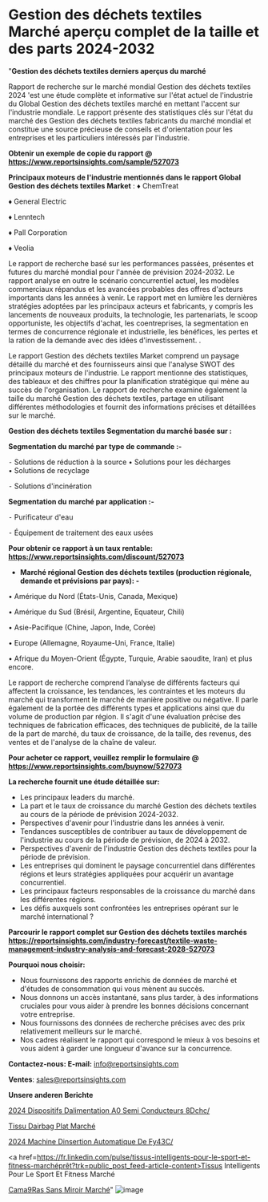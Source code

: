 # Gestion des déchets textiles Marché aperçu complet de la taille et des parts 2024-2032

"<strong>Gestion des déchets textiles derniers aperçus du marché</strong>

Rapport de recherche sur le marché mondial Gestion des déchets textiles 2024 'est une étude complète et informative sur l'état actuel de l'industrie du Global Gestion des déchets textiles marché en mettant l'accent sur l'industrie mondiale. Le rapport présente des statistiques clés sur l'état du marché des Gestion des déchets textiles fabricants du marché mondial et constitue une source précieuse de conseils et d'orientation pour les entreprises et les particuliers intéressés par l'industrie.

<strong>Obtenir un exemple de copie du rapport @ <a href=https://www.reportsinsights.com/sample/527073>https://www.reportsinsights.com/sample/527073</a></strong>

<strong>Principaux moteurs de l'industrie mentionnés dans le rapport Global Gestion des déchets textiles Market</strong> :
♦ ChemTreat

♦ General Electric

♦ Lenntech

♦ Pall Corporation

♦ Veolia

Le rapport de recherche basé sur les performances passées, présentes et futures du marché mondial pour l'année de prévision 2024-2032. Le rapport analyse en outre le scénario concurrentiel actuel, les modèles commerciaux répandus et les avancées probables des offres d'acteurs importants dans les années à venir. Le rapport met en lumière les dernières stratégies adoptées par les principaux acteurs et fabricants, y compris les lancements de nouveaux produits, la technologie, les partenariats, le scoop opportuniste, les objectifs d'achat, les coentreprises, la segmentation en termes de concurrence régionale et industrielle, les bénéfices, les pertes et la ration de la demande avec des idées d'investissement. .

Le rapport Gestion des déchets textiles Market comprend un paysage détaillé du marché et des fournisseurs ainsi que l'analyse SWOT des principaux moteurs de l'industrie. Le rapport mentionne des statistiques, des tableaux et des chiffres pour la planification stratégique qui mène au succès de l'organisation. Le rapport de recherche examine également la taille du marché Gestion des déchets textiles, partage en utilisant différentes méthodologies et fournit des informations précises et détaillées sur le marché.

<strong>Gestion des déchets textiles Segmentation du marché basée sur :</strong>

<strong>Segmentation du marché par type de commande :-</strong>

⁃ Solutions de réduction à la source
• Solutions pour les décharges
• Solutions de recyclage

⁃ Solutions d'incinération

<strong>Segmentation du marché par application :-</strong>

⁃ Purificateur d'eau

⁃ Équipement de traitement des eaux usées

<strong>Pour obtenir ce rapport à un taux rentable: <a href=https://www.reportsinsights.com/discount/527073>https://www.reportsinsights.com/discount/527073</a></strong>
<ul>
  <li><strong>Marché régional Gestion des déchets textiles (production régionale, demande et prévisions par pays): -</strong></li>
</ul>
• Amérique du Nord (États-Unis, Canada, Mexique)

• Amérique du Sud (Brésil, Argentine, Equateur, Chili)

• Asie-Pacifique (Chine, Japon, Inde, Corée)

• Europe (Allemagne, Royaume-Uni, France, Italie)

• Afrique du Moyen-Orient (Égypte, Turquie, Arabie saoudite, Iran) et plus encore.

Le rapport de recherche comprend l’analyse de différents facteurs qui affectent la croissance, les tendances, les contraintes et les moteurs du marché qui transforment le marché de manière positive ou négative. Il parle également de la portée des différents types et applications ainsi que du volume de production par région. Il s'agit d'une évaluation précise des techniques de fabrication efficaces, des techniques de publicité, de la taille de la part de marché, du taux de croissance, de la taille, des revenus, des ventes et de l'analyse de la chaîne de valeur.

<strong>Pour acheter ce rapport, veuillez remplir le formulaire @   <a href=https://www.reportsinsights.com/buynow/527073>https://www.reportsinsights.com/buynow/527073</a></strong>

<strong>La recherche fournit une étude détaillée sur:</strong>
<ul>
  <li>Les principaux leaders du marché.</li>
  <li>La part et le taux de croissance du marché Gestion des déchets textiles au cours de la période de prévision 2024-2032.</li>
  <li>Perspectives d'avenir pour l'industrie dans les années à venir.</li>
  <li>Tendances susceptibles de contribuer au taux de développement de l'industrie au cours de la période de prévision, de 2024 à 2032.</li>
  <li>Perspectives d'avenir de l'industrie Gestion des déchets textiles pour la période de prévision.</li>
  <li>Les entreprises qui dominent le paysage concurrentiel dans différentes régions et leurs stratégies appliquées pour acquérir un avantage concurrentiel.</li>
  <li>Les principaux facteurs responsables de la croissance du marché dans les différentes régions.</li>
  <li>Les défis auxquels sont confrontées les entreprises opérant sur le marché international ?</li>
</ul>

<strong>Parcourir le rapport complet sur Gestion des déchets textiles marchés <a href=https://reportsinsights.com/industry-forecast/textile-waste-management-industry-analysis-and-forecast-2028-527073>https://reportsinsights.com/industry-forecast/textile-waste-management-industry-analysis-and-forecast-2028-527073</a></strong>

<strong>Pourquoi nous choisir:</strong>
<ul>
  <li>Nous fournissons des rapports enrichis de données de marché et d'études de consommation qui vous mènent au succès.</li>
  <li>Nous donnons un accès instantané, sans plus tarder, à des informations cruciales pour vous aider à prendre les bonnes décisions concernant votre entreprise.</li>
  <li>Nous fournissons des données de recherche précises avec des prix relativement meilleurs sur le marché.</li>
  <li>Nos cadres réalisent le rapport qui correspond le mieux à vos besoins et vous aident à garder une longueur d'avance sur la concurrence.</li>
</ul>
<strong>Contactez-nous:
</strong><strong>E-mail:</strong> <a href=mailto:info@reportsinsights.com>info@reportsinsights.com</a>

<strong>Ventes</strong>: <a href=mailto:sales@reportsinsights.com>sales@reportsinsights.com</a>

<strong>Unsere anderen Berichte</strong>

<a href=https://www.linkedin.com/pulse/2024-dispositifs-dalimentation-%C3%A0-semi-conducteurs-8dchc/>2024 Dispositifs Dalimentation A0 Semi Conducteurs 8Dchc/</a>

<a href=https://www.linkedin.com/pulse/tissu-dairbag-plat-march%C3%A9-de-la-taille-2024-%C3%A0-0qw9c/>Tissu Dairbag Plat Marché</a>

<a href=https://www.linkedin.com/pulse/2024-machine-dinsertion-automatique-de-fy43c/>2024 Machine Dinsertion Automatique De Fy43C/</a>

<a href=https://fr.linkedin.com/pulse/tissus-intelligents-pour-le-sport-et-fitness-marchéprêt?trk=public_post_feed-article-content>Tissus Intelligents Pour Le Sport Et Fitness Marché</a>

<a href=https://www.linkedin.com/pulse/cam%C3%A9ras-sans-miroir-march%C3%A9-tendance-et-pr%C3%A9visions-nufef/>Cama9Ras Sans Miroir Marché</a>"
![image](https://github.com/daminid12/RItrends/assets/158430485/ae0e7457-2295-4738-b21c-cfc1081a456f)
